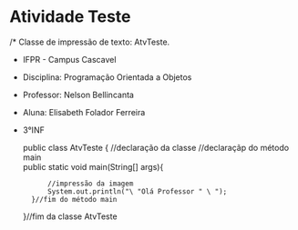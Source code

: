 # Atividade Teste 
/* Classe de impressão de texto: AtvTeste. 
* IFPR - Campus Cascavel 
* Disciplina: Programação Orientada a Objetos 
* Professor: Nelson Bellincanta
* Aluna: Elisabeth Folador Ferreira 
* 3°INF 



    public class AtvTeste { //declaração da classe 
        //declaraçãp do método main   
        public static void main(String[] args){
    
            //impressão da imagem     
            System.out.println("\ "Olá Professor " \ ");
        }//fim do método main 
    }//fim da classe AtvTeste
